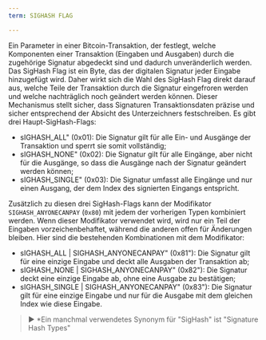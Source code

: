 ```yaml
---
term: SIGHASH FLAG

---
```

Ein Parameter in einer Bitcoin-Transaktion, der festlegt, welche Komponenten einer Transaktion (Eingaben und Ausgaben) durch die zugehörige Signatur abgedeckt sind und dadurch unveränderlich werden. Das SigHash Flag ist ein Byte, das der digitalen Signatur jeder Eingabe hinzugefügt wird. Daher wirkt sich die Wahl des SigHash Flag direkt darauf aus, welche Teile der Transaktion durch die Signatur eingefroren werden und welche nachträglich noch geändert werden können. Dieser Mechanismus stellt sicher, dass Signaturen Transaktionsdaten präzise und sicher entsprechend der Absicht des Unterzeichners festschreiben. Es gibt drei Haupt-SigHash-Flags:


- sIGHASH_ALL" (0x01): Die Signatur gilt für alle Ein- und Ausgänge der Transaktion und sperrt sie somit vollständig;
- sIGHASH_NONE" (0x02): Die Signatur gilt für alle Eingänge, aber nicht für die Ausgänge, so dass die Ausgänge nach der Signatur geändert werden können;
- sIGHASH_SINGLE" (0x03): Die Signatur umfasst alle Eingänge und nur einen Ausgang, der dem Index des signierten Eingangs entspricht.

Zusätzlich zu diesen drei SigHash-Flags kann der Modifikator `SIGHASH_ANYONECANPAY` (`0x80`) mit jedem der vorherigen Typen kombiniert werden. Wenn dieser Modifikator verwendet wird, wird nur ein Teil der Eingaben vorzeichenbehaftet, während die anderen offen für Änderungen bleiben. Hier sind die bestehenden Kombinationen mit dem Modifikator:


- sIGHASH_ALL | SIGHASH_ANYONECANPAY" (0x81"): Die Signatur gilt für eine einzige Eingabe und deckt alle Ausgaben der Transaktion ab;
- sIGHASH_NONE | SIGHASH_ANYONECANPAY" (0x82"): Die Signatur deckt eine einzige Eingabe ab, ohne eine Ausgabe zu bestätigen;
- sIGHASH_SINGLE | SIGHASH_ANYONECANPAY" (0x83"): Die Signatur gilt für eine einzige Eingabe und nur für die Ausgabe mit dem gleichen Index wie diese Eingabe.

> ► *Ein manchmal verwendetes Synonym für "SigHash" ist "Signature Hash Types"